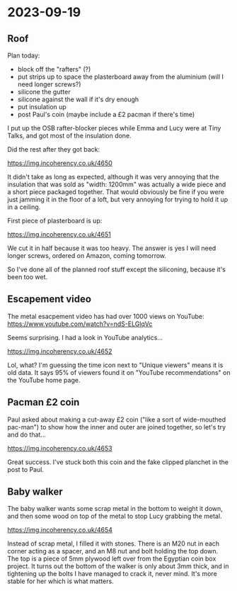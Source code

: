 # 2023-09-19

## Roof

Plan today:

* block off the "rafters" (?)
* put strips up to space the plasterboard away from the aluminium (will I need longer screws?)
* silicone the gutter
* silicone against the wall if it's dry enough
* put insulation up
* post Paul's coin (maybe include a £2 pacman if there's time)

I put up the OSB rafter-blocker pieces while Emma and Lucy were at Tiny Talks,
and got most of the insulation done.

Did the rest after they got back:

https://img.incoherency.co.uk/4650

It didn't take as long as expected, although it was very annoying that the insulation that was sold
as "width: 1200mm" was actually a wide piece and a short piece packaged together. That would obviously
be fine if you were just jamming it in the floor of a loft, but very annoying for trying to hold
it up in a ceiling.

First piece of plasterboard is up:

https://img.incoherency.co.uk/4651

We cut it in half because it was too heavy. The answer is yes I will need longer screws, ordered on Amazon,
coming tomorrow.

So I've done all of the planned roof stuff except the siliconing, because it's been too wet.

## Escapement video

The metal esacpement video has had over 1000 views on YouTube: https://www.youtube.com/watch?v=ndS-ELGlqVc

Seems surprising. I had a look in YouTube analytics...

https://img.incoherency.co.uk/4652

Lol, what? I'm guessing the time icon next to "Unique viewers" means it is old data. It says
95% of viewers found it on "YouTube recommendations" on the YouTube home page.

## Pacman £2 coin

Paul asked about making a cut-away £2 coin ("like a sort of wide-mouthed pac-man") to show how
the inner and outer are joined together, so let's try and do that...

https://img.incoherency.co.uk/4653

Great success. I've stuck both this coin and the fake clipped planchet in the post to Paul.

## Baby walker

The baby walker wants some scrap metal in the bottom to weight it down, and then some wood on top
of the metal to stop Lucy grabbing the metal.

https://img.incoherency.co.uk/4654

Instead of scrap metal, I filled it with stones. There is an M20 nut in each corner acting as a spacer,
and an M8 nut and bolt holding the top down. The top is a piece of 5mm plywood left over from the
Egyptian coin box project. It turns out the bottom of the walker is only about 3mm thick, and in tightening
up the bolts I have managed to crack it, never mind. It's more stable for her which is what matters.
